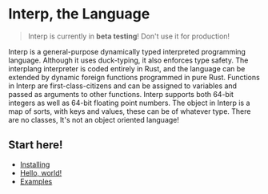 # Interp, the Language

> Interp is currently in **beta testing**! Don't use it for production!

Interp is a general-purpose dynamically typed interpreted programming language.
Although it uses duck-typing, it also enforces type safety.
The interplang interpreter is coded entirely in Rust, and the language can be extended by dynamic foreign functions programmed in pure Rust. Functions in Interp are first-class-citizens and can be assigned to variables and passed as arguments to other functions. Interp supports both 64-bit integers as well as 64-bit floating point numbers. The object in Interp is a map of sorts, with keys and values, these can be of whatever type. There are no classes, It's not an object oriented language!

## Start here!
- [Installing](./installing.md)
- [Hello, world!](./helloworld.md)
- [Examples](./examples.md)